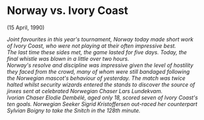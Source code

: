 # Norway vs. Ivory Coast  
(15 April, 1990)  
  
*Joint favourites in this year's tournament, Norway today made short work of Ivory Coast, who were not playing at their often impressive best.*  
*The last time these sides met, the game lasted for five days. Today, the final whistle was blown in a little over two hours.*  
*Norway's resolve and discipline was impressive given the level of hostility they faced from the crowd, many of whom were still bandaged following the Norwegian mascot's behaviour of yesterday. The match was twice halted whilst security wizards entered the stands to discover the source of jinxes sent at celebrated Norwegian Chaser Lars Lundekvam.*  
*Ivorian Chaser Elodie Dembélé, aged only 18, scored seven of Ivory Coast's ten goals. Norwegian Seeker Sigrid Kristoffersen out-raced her counterpart Sylvian Boigny to take the Snitch in the 128th minute.*  
  
